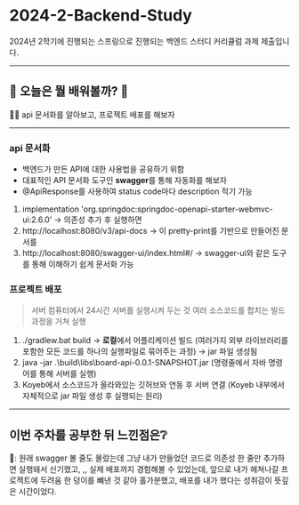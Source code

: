 # 2024-2-Backend-Study

2024년 2학기에 진행되는 스프링으로 진행되는 백엔드 스터디 커리큘럼 과제 제출입니다.

---

## 🎈 오늘은 뭘 배워볼까? 🎈

👩‍🏫 api 문서화를 알아보고, 프로젝트 배포를 해보자

---

### api 문서화

- 백엔드가 만든 API에 대한 사용법을 공유하기 위함
- 대표적인 API 문서화 도구인 **swagger**를 통해 자동화를 해보자
- @ApiResponse를 사용하여 status code마다 description 적기 가능

1. implementation 'org.springdoc:springdoc-openapi-starter-webmvc-ui:2.6.0' → 의존성 추가 후 실행하면
2. http://localhost:8080/v3/api-docs → 이 pretty-print를 기반으로 만들어진 문서를
3. http://localhost:8080/swagger-ui/index.html#/ → swagger-ui와 같은 도구를 통해 이해하기 쉽게 문서화 가능

### 프로젝트 배포

> 서버 컴퓨터에서 24시간 서버를 실행시켜 두는 것
> 여러 소스코드를 합치는 빌드 과정을 거쳐 실행

1. ./gradlew.bat build → **로컬**에서 어플리케이션 빌드 (여러가지 외부 라이브러리를 포함한 모든 코드를 하나의 실행파일로 묶어주는 과정) → jar 파일 생성됨
2. java -jar .\build\libs\board-api-0.0.1-SNAPSHOT.jar (명령줄에서 자바 명령어를 통해 서버를 실행)
3. Koyeb에서 소스코드가 올라와있는 깃허브와 연동 후 서버 연결 (Koyeb 내부에서 자체적으로 jar 파일 생성 후 실행되는 원리)

---

## 이번 주차를 공부한 뒤 느낀점은❔

🧸: 원래 swagger 볼 줄도 몰랐는데 그냥 내가 만들었던 코드로 의존성 한 줄만 추가하면 실행돼서 신기했고, ,,
실제 배포까지 경험해볼 수 있었는데, 앞으로 내가 헤쳐나갈 프로젝트에 두려움 한 덩이를 뺴낸 것 같아 홀가분했고, 배포를 내가 했다는 성취감이 뜻깊은 시간이었다.
